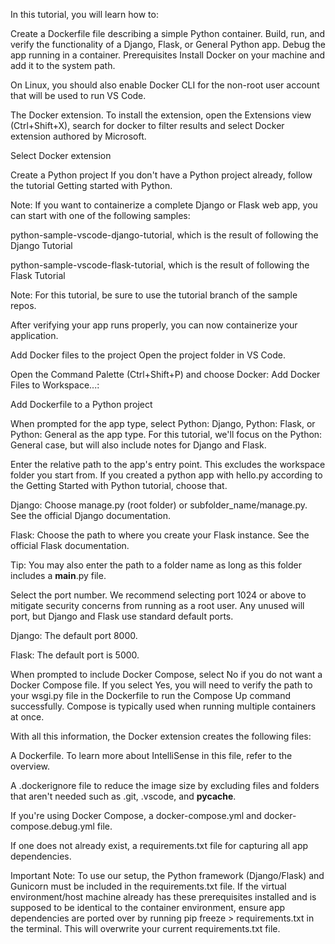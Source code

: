 In this tutorial, you will learn how to:

Create a Dockerfile file describing a simple Python container.
Build, run, and verify the functionality of a Django, Flask, or General Python app.
Debug the app running in a container.
Prerequisites
Install Docker on your machine and add it to the system path.

On Linux, you should also enable Docker CLI for the non-root user account that will be used to run VS Code.

The Docker extension. To install the extension, open the Extensions view (Ctrl+Shift+X), search for docker to filter results and select Docker extension authored by Microsoft.

Select Docker extension

Create a Python project
If you don't have a Python project already, follow the tutorial Getting started with Python.

Note: If you want to containerize a complete Django or Flask web app, you can start with one of the following samples:

python-sample-vscode-django-tutorial, which is the result of following the Django Tutorial

python-sample-vscode-flask-tutorial, which is the result of following the Flask Tutorial

Note: For this tutorial, be sure to use the tutorial branch of the sample repos.

After verifying your app runs properly, you can now containerize your application.

Add Docker files to the project
Open the project folder in VS Code.

Open the Command Palette (Ctrl+Shift+P) and choose Docker: Add Docker Files to Workspace...:

Add Dockerfile to a Python project

When prompted for the app type, select Python: Django, Python: Flask, or Python: General as the app type. For this tutorial, we'll focus on the Python: General case, but will also include notes for Django and Flask.

Enter the relative path to the app's entry point. This excludes the workspace folder you start from. If you created a python app with hello.py according to the Getting Started with Python tutorial, choose that.

Django: Choose manage.py (root folder) or subfolder_name/manage.py. See the official Django documentation.

Flask: Choose the path to where you create your Flask instance. See the official Flask documentation.

Tip: You may also enter the path to a folder name as long as this folder includes a __main__.py file.

Select the port number. We recommend selecting port 1024 or above to mitigate security concerns from running as a root user. Any unused will port, but Django and Flask use standard default ports.

Django: The default port 8000.

Flask: The default port is 5000.

When prompted to include Docker Compose, select No if you do not want a Docker Compose file. If you select Yes, you will need to verify the path to your wsgi.py file in the Dockerfile to run the Compose Up command successfully. Compose is typically used when running multiple containers at once.

With all this information, the Docker extension creates the following files:

A Dockerfile. To learn more about IntelliSense in this file, refer to the overview.

A .dockerignore file to reduce the image size by excluding files and folders that aren't needed such as .git, .vscode, and __pycache__.

If you're using Docker Compose, a docker-compose.yml and docker-compose.debug.yml file.

If one does not already exist, a requirements.txt file for capturing all app dependencies.

Important Note: To use our setup, the Python framework (Django/Flask) and Gunicorn must be included in the requirements.txt file. If the virtual environment/host machine already has these prerequisites installed and is supposed to be identical to the container environment, ensure app dependencies are ported over by running pip freeze > requirements.txt in the terminal. This will overwrite your current requirements.txt file.
